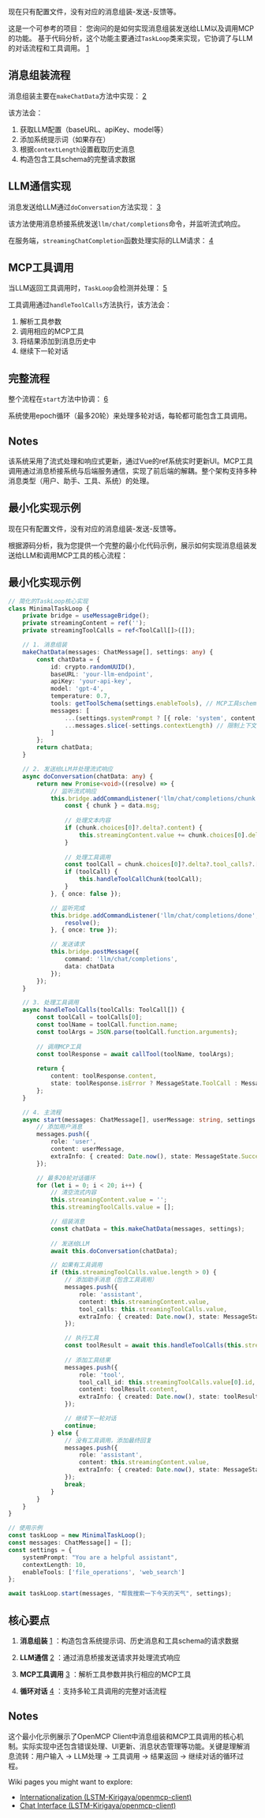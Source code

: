 
现在只有配置文件，没有对应的消息组装-发送-反馈等。

这是一个可参考的项目：
您询问的是如何实现消息组装发送给LLM以及调用MCP的功能。 基于代码分析，这个功能主要通过`TaskLoop`类来实现，它协调了与LLM的对话流程和工具调用。 [1](#0-0) 

## 消息组装流程

消息组装主要在`makeChatData`方法中实现： [2](#0-1) 

该方法会：
1. 获取LLM配置（baseURL、apiKey、model等）
2. 添加系统提示词（如果存在）
3. 根据`contextLength`设置截取历史消息
4. 构造包含工具schema的完整请求数据

## LLM通信实现

消息发送给LLM通过`doConversation`方法实现： [3](#0-2) 

该方法使用消息桥接系统发送`llm/chat/completions`命令，并监听流式响应。

在服务端，`streamingChatCompletion`函数处理实际的LLM请求： [4](#0-3) 

## MCP工具调用

当LLM返回工具调用时，`TaskLoop`会检测并处理： [5](#0-4) 

工具调用通过`handleToolCalls`方法执行，该方法会：
1. 解析工具参数
2. 调用相应的MCP工具
3. 将结果添加到消息历史中
4. 继续下一轮对话

## 完整流程

整个流程在`start`方法中协调： [6](#0-5) 

系统使用epoch循环（最多20轮）来处理多轮对话，每轮都可能包含工具调用。

## Notes

该系统采用了流式处理和响应式更新，通过Vue的ref系统实时更新UI。MCP工具调用通过消息桥接系统与后端服务通信，实现了前后端的解耦。整个架构支持多种消息类型（用户、助手、工具、系统）的处理。

## 最小化实现示例
现在只有配置文件，没有对应的消息组装-发送-反馈等。

根据源码分析，我为您提供一个完整的最小化代码示例，展示如何实现消息组装发送给LLM和调用MCP工具的核心流程：

## 最小化实现示例

```typescript
// 简化的TaskLoop核心实现
class MinimalTaskLoop {
    private bridge = useMessageBridge();
    private streamingContent = ref('');
    private streamingToolCalls = ref<ToolCall[]>([]);

    // 1. 消息组装
    makeChatData(messages: ChatMessage[], settings: any) {
        const chatData = {
            id: crypto.randomUUID(),
            baseURL: 'your-llm-endpoint',
            apiKey: 'your-api-key',
            model: 'gpt-4',
            temperature: 0.7,
            tools: getToolSchema(settings.enableTools), // MCP工具schema
            messages: [
                ...(settings.systemPrompt ? [{ role: 'system', content: settings.systemPrompt }] : []),
                ...messages.slice(-settings.contextLength) // 限制上下文长度
            ]
        };
        return chatData;
    }

    // 2. 发送给LLM并处理流式响应
    async doConversation(chatData: any) {
        return new Promise<void>((resolve) => {
            // 监听流式响应
            this.bridge.addCommandListener('llm/chat/completions/chunk', (data) => {
                const { chunk } = data.msg;
                
                // 处理文本内容
                if (chunk.choices[0]?.delta?.content) {
                    this.streamingContent.value += chunk.choices[0].delta.content;
                }
                
                // 处理工具调用
                const toolCall = chunk.choices[0]?.delta?.tool_calls?.[0];
                if (toolCall) {
                    this.handleToolCallChunk(toolCall);
                }
            }, { once: false });

            // 监听完成
            this.bridge.addCommandListener('llm/chat/completions/done', () => {
                resolve();
            }, { once: true });

            // 发送请求
            this.bridge.postMessage({
                command: 'llm/chat/completions',
                data: chatData
            });
        });
    }

    // 3. 处理工具调用
    async handleToolCalls(toolCalls: ToolCall[]) {
        const toolCall = toolCalls[0];
        const toolName = toolCall.function.name;
        const toolArgs = JSON.parse(toolCall.function.arguments);
        
        // 调用MCP工具
        const toolResponse = await callTool(toolName, toolArgs);
        
        return {
            content: toolResponse.content,
            state: toolResponse.isError ? MessageState.ToolCall : MessageState.Success
        };
    }

    // 4. 主流程
    async start(messages: ChatMessage[], userMessage: string, settings: any) {
        // 添加用户消息
        messages.push({
            role: 'user',
            content: userMessage,
            extraInfo: { created: Date.now(), state: MessageState.Success }
        });

        // 最多20轮对话循环
        for (let i = 0; i < 20; i++) {
            // 清空流式内容
            this.streamingContent.value = '';
            this.streamingToolCalls.value = [];

            // 组装消息
            const chatData = this.makeChatData(messages, settings);
            
            // 发送给LLM
            await this.doConversation(chatData);

            // 如果有工具调用
            if (this.streamingToolCalls.value.length > 0) {
                // 添加助手消息（包含工具调用）
                messages.push({
                    role: 'assistant',
                    content: this.streamingContent.value,
                    tool_calls: this.streamingToolCalls.value,
                    extraInfo: { created: Date.now(), state: MessageState.Success }
                });

                // 执行工具
                const toolResult = await this.handleToolCalls(this.streamingToolCalls.value);
                
                // 添加工具结果
                messages.push({
                    role: 'tool',
                    tool_call_id: this.streamingToolCalls.value[0].id,
                    content: toolResult.content,
                    extraInfo: { created: Date.now(), state: toolResult.state }
                });

                // 继续下一轮对话
                continue;
            } else {
                // 没有工具调用，添加最终回复
                messages.push({
                    role: 'assistant',
                    content: this.streamingContent.value,
                    extraInfo: { created: Date.now(), state: MessageState.Success }
                });
                break;
            }
        }
    }
}

// 使用示例
const taskLoop = new MinimalTaskLoop();
const messages: ChatMessage[] = [];
const settings = {
    systemPrompt: "You are a helpful assistant",
    contextLength: 10,
    enableTools: ['file_operations', 'web_search']
};

await taskLoop.start(messages, "帮我搜索一下今天的天气", settings);
```

## 核心要点

1. **消息组装** [1](#1-0) ：构造包含系统提示词、历史消息和工具schema的请求数据

2. **LLM通信** [2](#1-1) ：通过消息桥接发送请求并处理流式响应

3. **MCP工具调用** [3](#1-2) ：解析工具参数并执行相应的MCP工具

4. **循环对话** [4](#1-3) ：支持多轮工具调用的完整对话流程

## Notes

这个最小化示例展示了OpenMCP Client中消息组装和MCP工具调用的核心机制。实际实现中还包含错误处理、UI更新、消息状态管理等功能。关键是理解消息流转：用户输入 → LLM处理 → 工具调用 → 结果返回 → 继续对话的循环过程。

Wiki pages you might want to explore:
- [Internationalization (LSTM-Kirigaya/openmcp-client)](/wiki/LSTM-Kirigaya/openmcp-client#11)
- [Chat Interface (LSTM-Kirigaya/openmcp-client)](/wiki/LSTM-Kirigaya/openmcp-client#6.2)
